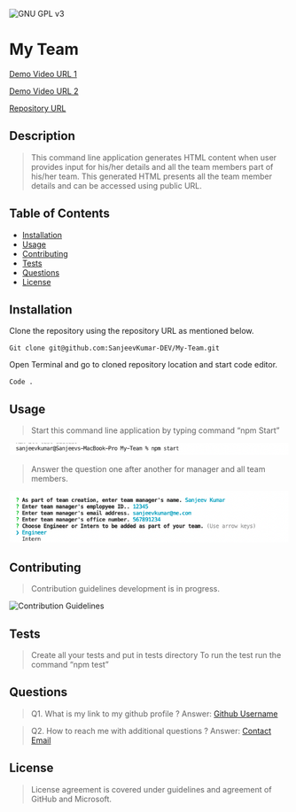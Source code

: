 ![GNU GPL v3](https://img.shields.io/badge/License-GPLv3-blue.svg)
# My Team

[Demo Video URL 1](https://drive.google.com/file/d/125Vb9Rk8RK4zj8vASQkXFp_wkcYj2wYz/view)

[Demo Video URL 2](https://drive.google.com/file/d/1qK15XDBzs--lH1umJ0nIC2Ac8uonFwtO/view) 

[Repository URL ](https://github.com/SanjeevKumar-DEV/My-Team)

## Description

> This command line application generates HTML 
> content when user provides input for his/her 
> details and all the team members part of 
> his/her team. This generated HTML presents 
> all the team member details and can be 
> accessed using public URL. 

## Table of Contents

- [Installation](#Installation)
- [Usage](#Usage)
- [Contributing](#Contributing)
- [Tests](#Tests)
- [Questions](#Questions)
- [License](#License)

## Installation

Clone the repository using the repository URL as mentioned below.
```
Git clone git@github.com:SanjeevKumar-DEV/My-Team.git
```
Open Terminal and go to cloned repository location and start code editor.
```
Code .
```

## Usage

> Start this command line application by typing command “npm Start” 

![Application Start Screen](./dist/assets/Images/StartApplication.png) 

> Answer the question one after another for manager and all team members. 

![Question Screens](./dist/assets/Images/questions.png) 


## Contributing

> Contribution guidelines development is in progress. 

![Contribution Guidelines](https://www.contributor-covenant.org/) 


## Tests

> Create all your tests and put in tests directory 
> To run the test run the command “npm test” 

## Questions

> Q1. What is my link to my github profile ? 
Answer: [Github Username](https://github.com/SanjeevKumar-DEV) 

> Q2. How to reach me with additional questions ? 
Answer: [Contact Email](mailto:sanjeevkumar@me.com)

## License

> License agreement is covered under guidelines and agreement of GitHub and Microsoft.
